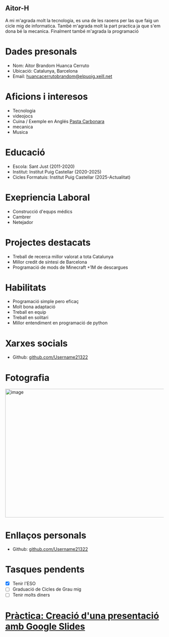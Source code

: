## Aitor-H
 
A mi m'agrada molt la tecnologia, es una de les raoens per las que faig un cicle mig de informatica. També m'agrada molt la part practica ja que s'em dona bé la mecanica. Finalment també m'agrada la programació

# Dades presonals

- Nom: Aitor Brandom Huanca Cerruto
- Ubicació: Catalunya, Barcelona
- Email: huancacerrutobrandom@elpuoig.xeill.net

# Aficions i interesos

- Tecnologia
- videojocs
- Cuina / Exemple en Anglés [Pasta Carbonara](https://github.com/Username21322/Aitor-H/blob/main/Extra.md)
- mecanica
- Musica

# Educació

- Escola: Sant Just (2011-2020)
- Institut: Institut Puig Castellar (2020-2025)
- Cicles Formatuis: Institut Puig Castellar (2025-Actualitat)

# Exepriencia Laboral

- Construcció d'equps médics
- Cambrer
- Netejador

# Projectes destacats

- Treball de recerca millor valorat a tota Catalunya
- Millor credit de síntesi de Barcelona
- Programació de mods de Minecraft +1M de descargues

# Habilitats

- Programació simple pero eficaç
- Molt bona adaptació
- Treball en equip
- Treball en solitari
- Millor entendiment en programació de python

# Xarxes socials
- Github: [github.com/Username21322](https://github.com/Username21322)

# Fotografia
<img width="612" height="408" alt="image" src="https://github.com/user-attachments/assets/81ff1798-9026-41fb-88b5-0374407eabce" />


# Enllaços personals

  - Github: [github.com/Username21322](https://github.com/Username21322)

# Tasques pendents
  
  - [x] Tenir l'ESO
  - [ ] Graduació de Cicles de Grau mig
  - [ ] Tenir molts diners 
 
# [Pràctica: Creació d'una presentació amb Google Slides](https://github.com/Username21322/Aitor-H/blob/main/Practica_EinesGoogle_AitorHuanca_NickPinzon.md)









